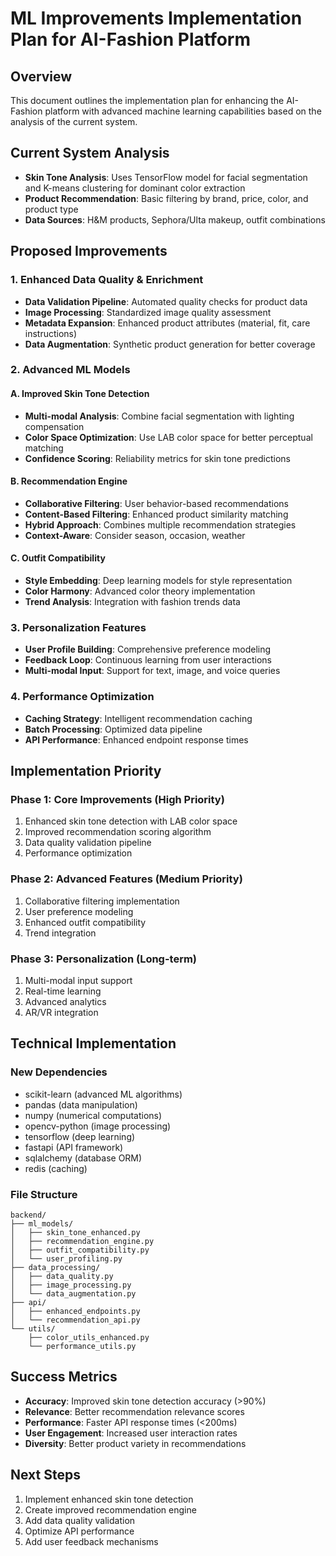 # ML Improvements Implementation Plan for AI-Fashion Platform

## Overview
This document outlines the implementation plan for enhancing the AI-Fashion platform with advanced machine learning capabilities based on the analysis of the current system.

## Current System Analysis
- **Skin Tone Analysis**: Uses TensorFlow model for facial segmentation and K-means clustering for dominant color extraction
- **Product Recommendation**: Basic filtering by brand, price, color, and product type
- **Data Sources**: H&M products, Sephora/Ulta makeup, outfit combinations

## Proposed Improvements

### 1. Enhanced Data Quality & Enrichment
- **Data Validation Pipeline**: Automated quality checks for product data
- **Image Processing**: Standardized image quality assessment
- **Metadata Expansion**: Enhanced product attributes (material, fit, care instructions)
- **Data Augmentation**: Synthetic product generation for better coverage

### 2. Advanced ML Models

#### A. Improved Skin Tone Detection
- **Multi-modal Analysis**: Combine facial segmentation with lighting compensation
- **Color Space Optimization**: Use LAB color space for better perceptual matching
- **Confidence Scoring**: Reliability metrics for skin tone predictions

#### B. Recommendation Engine
- **Collaborative Filtering**: User behavior-based recommendations
- **Content-Based Filtering**: Enhanced product similarity matching
- **Hybrid Approach**: Combines multiple recommendation strategies
- **Context-Aware**: Consider season, occasion, weather

#### C. Outfit Compatibility
- **Style Embedding**: Deep learning models for style representation
- **Color Harmony**: Advanced color theory implementation
- **Trend Analysis**: Integration with fashion trends data

### 3. Personalization Features
- **User Profile Building**: Comprehensive preference modeling
- **Feedback Loop**: Continuous learning from user interactions
- **Multi-modal Input**: Support for text, image, and voice queries

### 4. Performance Optimization
- **Caching Strategy**: Intelligent recommendation caching
- **Batch Processing**: Optimized data pipeline
- **API Performance**: Enhanced endpoint response times

## Implementation Priority

### Phase 1: Core Improvements (High Priority)
1. Enhanced skin tone detection with LAB color space
2. Improved recommendation scoring algorithm
3. Data quality validation pipeline
4. Performance optimization

### Phase 2: Advanced Features (Medium Priority)
1. Collaborative filtering implementation
2. User preference modeling
3. Enhanced outfit compatibility
4. Trend integration

### Phase 3: Personalization (Long-term)
1. Multi-modal input support
2. Real-time learning
3. Advanced analytics
4. AR/VR integration

## Technical Implementation

### New Dependencies
- scikit-learn (advanced ML algorithms)
- pandas (data manipulation)
- numpy (numerical computations)
- opencv-python (image processing)
- tensorflow (deep learning)
- fastapi (API framework)
- sqlalchemy (database ORM)
- redis (caching)

### File Structure
```
backend/
├── ml_models/
│   ├── skin_tone_enhanced.py
│   ├── recommendation_engine.py
│   ├── outfit_compatibility.py
│   └── user_profiling.py
├── data_processing/
│   ├── data_quality.py
│   ├── image_processing.py
│   └── data_augmentation.py
├── api/
│   ├── enhanced_endpoints.py
│   └── recommendation_api.py
└── utils/
    ├── color_utils_enhanced.py
    └── performance_utils.py
```

## Success Metrics
- **Accuracy**: Improved skin tone detection accuracy (>90%)
- **Relevance**: Better recommendation relevance scores
- **Performance**: Faster API response times (<200ms)
- **User Engagement**: Increased user interaction rates
- **Diversity**: Better product variety in recommendations

## Next Steps
1. Implement enhanced skin tone detection
2. Create improved recommendation engine
3. Add data quality validation
4. Optimize API performance
5. Add user feedback mechanisms
